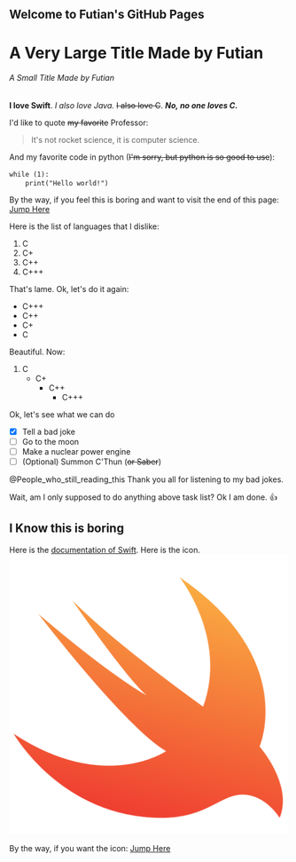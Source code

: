 ## Welcome to Futian's GitHub Pages
# A Very Large Title Made by Futian
###### A Small Title Made by Futian

**I love Swift**. *I also love Java.* ~~I also love C~~. ***No, no one loves C.***

I'd like to quote ~~my favorite~~ Professor:
> It's not rocket science, it is computer science.

And my favorite code in python (~~I'm sorry, but python is so good to use~~):
```
while (1):
    print("Hello world!")
```
   
By the way, if you feel this is boring and want to visit the end of this page: [Jump Here](https://github.com/f6zhang/CSE110Lab1/blob/gh-pages/index.md#i-know-this-is-boring)

Here is the list of languages that I dislike:
1. C
2. C+
3. C++
4. C+++

That's lame. Ok, let's do it again:
- C+++
- C++
- C+
- C

Beautiful. Now:
1. C
   - C+
     - C++
       - C+++

Ok, let's see what we can do

- [x] Tell a bad joke
- [ ] Go to the moon
- [ ] Make a nuclear power engine
- [ ] \(Optional) Summon C'Thun (~~or Saber~~)

@People_who_still_reading_this Thank you all for listening to my bad jokes.

Wait, am I only supposed to do anything above task list? Ok I am done. :+1:

## I Know this is boring

Here is the [documentation of Swift](https://swift.org/documentation/). Here is the icon. ![icon of Swift](Swift.png)

By the way, if you want the icon: [Jump Here](Swift.png)

